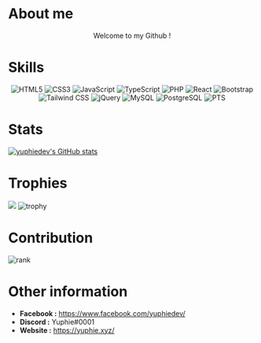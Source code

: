 # **About me**

<p align="center">Welcome to my Github !</p>

# **Skills**

<p align="center">
  <img src="https://img.shields.io/badge/html5-%23E34F26.svg?style=for-the-badge&amp;logo=html5&amp;logoColor=white" alt="HTML5">
  <img src="https://img.shields.io/badge/css3-%231572B6.svg?style=for-the-badge&amp;logo=css3&amp;logoColor=white" alt="CSS3">
  <img src="https://img.shields.io/badge/javascript-%23323330.svg?style=for-the-badge&amp;logo=javascript&amp;logoColor=%23F7DF1E" alt="JavaScript">
  <img src="https://img.shields.io/badge/TypeScript-007ACC?style=for-the-badge&logo=typescript&logoColor=white" alt="TypeScript">
  <img src="https://img.shields.io/badge/php-%23777BB4.svg?style=for-the-badge&amp;logo=php&amp;logoColor=white" alt="PHP">
  <img src="https://img.shields.io/badge/React-20232A?style=for-the-badge&logo=react&logoColor=61DAFB" alt="React">
  <img src="https://img.shields.io/badge/Bootstrap-563D7C?style=for-the-badge&logo=bootstrap&logoColor=white" alt="Bootstrap">
  <img src="https://img.shields.io/badge/Tailwind_CSS-38B2AC?style=for-the-badge&logo=tailwind-css&logoColor=white" alt="Tailwind CSS">
  <img src="https://img.shields.io/badge/jQuery-0769AD?style=for-the-badge&logo=jquery&logoColor=white" alt="jQuery">
  <img src="https://img.shields.io/badge/MySQL-005C84?style=for-the-badge&logo=mysql&logoColor=white" alt="MySQL">
  <img src="https://img.shields.io/badge/PostgreSQL-316192?style=for-the-badge&logo=postgresql&logoColor=white" alt="PostgreSQL">
  <img src="https://img.shields.io/badge/Adobe%20Photoshop-31A8FF?style=for-the-badge&logo=Adobe%20Photoshop&logoColor=black" alt="PTS">
</p>

# **Stats**

[![yuphiedev's GitHub stats](https://github-readme-stats.vercel.app/api?username=yuphiedev&show_icons=true&theme=dark#gh-dark-mode-only)](https://github.com/yuphiedev) 

# **Trophies**
![](https://github-trophies.vercel.app/?username=yuphiedev&theme=dark#gh-dark-mode-only&no-frame=false&no-bg=false&margin-w=4)
![trophy](https://github-profile-trophy.vercel.app/?username=yuphiedev&column=6&&margin-w=4&theme=dark#gh-dark-mode-only)

# **Contribution**
![rank](https://github-readme-streak-stats.herokuapp.com/?user=yuphiedev&theme=dark#gh-dark-mode-only&hide_border=true)

# **Other information**

- **Facebook :** https://www.facebook.com/yuphiedev/
- **Discord :** Yuphie#0001
- **Website :** https://yuphie.xyz/
